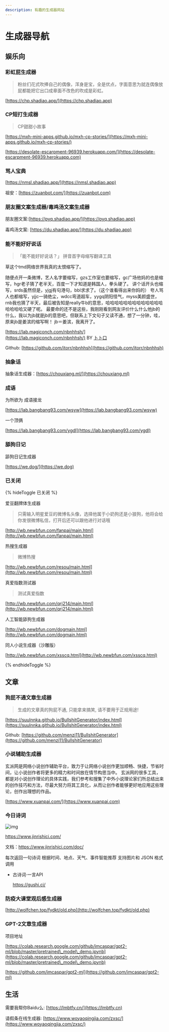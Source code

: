 ```yaml
---
description: 有趣的生成器网站
---
```


# 生成器导航

## 娱乐向

### 彩虹屁生成器

> 粉丝们花式吹捧自己的偶像，浑身是宝，全是优点，字面意思为就连偶像放屁都能把它出口成章面不改色的吹成是彩虹。

[https://chp.shadiao.app/](https://chp.shadiao.app)

### CP短打生成器

> CP甜甜小故事

[https://mxh-mini-apps.github.io/mxh-cp-stories/](https://mxh-mini-apps.github.io/mxh-cp-stories/)

[https://desolate-escarpment-96939.herokuapp.com/](https://desolate-escarpment-96939.herokuapp.com)

### 骂人宝典

[https://nmsl.shadiao.app/](https://nmsl.shadiao.app)

祖安：[https://zuanbot.com/](https://zuanbot.com)

### 朋友圈文案生成器/毒鸡汤文案生成器

朋友圈文案:[https://pyq.shadiao.app/](https://pyq.shadiao.app)

毒鸡汤文案: [https://du.shadiao.app/](https://du.shadiao.app)

### 能不能好好说话

> 「能不能好好说话？」 拼音首字母缩写翻译工具

草这个tmd网络世界我真的太恨缩写了。

随便点开一条微博，艺人名字要缩写，gzs工作室也要缩写，gc广场他妈的也是缩写，hgr老子猜了老半天，百度一下才知道是韩国人，拳头硬了。 讲个话开头也缩写，srds虽然但是，yjgj有句港句，bbl求求了。（这个谁看得出来你妈的） 夸人骂人也都缩写，yjjc一骑绝尘，wdcc弯道超车，yygq阴阳怪气，myss美颜盛世，rnb我也猜了半天，最后被告知是really牛b的意思，哈哈哈哈哈哈哈哈哈哈哈哈哈哈哈哈哈又硬了呢。 最要命的还不是这些，我刚刚看到网友评价什么什么他jb的什么，我以为jb就是jb的意思吧，但联系上下文句子又读不通，想了一分钟，哇，原来jb是姜滨的缩写啊！ jb＝姜滨，我离开了。

[https://lab.magiconch.com/nbnhhsh/](https://lab.magiconch.com/nbnhhsh/) BY [卜卜口](https://weibo.com/reiove)

Github: [https://github.com/itorr/nbnhhsh](https://github.com/itorr/nbnhhsh)

### 抽象话

抽象话生成器：[https://chouxiang.ml/](https://chouxiang.ml)

### 成语

为所欲为 成语接龙

[https://lab.bangbang93.com/wsyw](https://lab.bangbang93.com/wsyw)

一个顶俩

[https://lab.bangbang93.com/ygdl](https://lab.bangbang93.com/ygdl)

### 舔狗日记

舔狗日记生成器

[https://we.dog/](https://we.dog)

### 已关闭

{% hideToggle 已关闭 %}

爱豆翻牌体生成器

> 只需输入明星爱豆的微博名头像，选择他属于小奶狗还是小狼狗，他将会给你发很微博私信，打开后还可以跟他进行对话哦

[http://wb.newbfun.com/fanpai/main.html](http://wb.newbfun.com/fanpai/main.html)

热搜生成器

> 微博热搜

[http://wb.newbfun.com/resou/main.html](http://wb.newbfun.com/resou/main.html)

真爱指数测试器

> 测试真爱指数

[http://wb.newbfun.com/qrj214/main.html](http://wb.newbfun.com/qrj214/main.html)

人工智能舔狗生成器

[http://wb.newbfun.com/dogmain.html](http://wb.newbfun.com/dogmain.html)

同人小说生成器（沙雕版）

[http://wb.newbfun.com/xsscq.html](http://wb.newbfun.com/xsscq.html)

{% endhideToggle %}

## 文章

### 狗屁不通文章生成器

> 生成的文章真的狗屁不通, 只能拿来搞笑, 请不要用于正规用途!

[https://suulnnka.github.io/BullshitGenerator/index.html](https://suulnnka.github.io/BullshitGenerator/index.html)

Github: [https://github.com/menzi11/BullshitGenerator](https://github.com/menzi11/BullshitGenerator)

### 小说辅助生成器

玄派网是网络小说创作辅助平台，致力于让网络小说创作更加顺畅、快捷，节省时间，让小说创作者将更多的精力和时间放在情节构思当中。 玄派网的很多工具，都是对小说创作理论的具体实践，我们参考和搜集了中外小说理论家们所总结出来的创作技巧和方法，尽最大努力将其工具化，从而让创作者能够更好地应用这些理论，创作出理想的作品。

[https://www.xuanpai.com/](https://www.xuanpai.com)

### 今日诗词

![img](https://www.jinrishici.com/img/logo.png)

https://www.jinrishici.com/

文档：https://www.jinrishici.com/doc/

每次返回一句诗词
根据时间、地点、天气、事件智能推荐
支持图片和 JSON 格式调用

- 古诗词·一言API

  https://gushi.ci/

### 防疫大课堂观后感生成器

[http://wolfchen.top/fydkt/old.php](http://wolfchen.top/fydkt/old.php)

### GPT-2文章生成器

项目地址

[https://colab.research.google.com/github/imcaspar/gpt2-ml/blob/master/pretrained\_model\_demo.ipynb](https://colab.research.google.com/github/imcaspar/gpt2-ml/blob/master/pretrained\_model\_demo.ipynb)

[https://github.com/imcaspar/gpt2-ml](https://github.com/imcaspar/gpt2-ml)

## 生活

需要我帮你Baidu么: [https://lmbtfy.cn/](https://lmbtfy.cn)

请假条在线生成器: [https://www.woyaoqingjia.com/zxsc/](https://www.woyaoqingjia.com/zxsc/)
